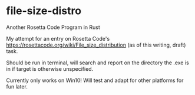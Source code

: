 # file-size-distro
Another Rosetta Code Program in Rust

My attempt for an entry on Rosetta Code's https://rosettacode.org/wiki/File_size_distribution (as of this writing, draft) task.

Should be run in terminal, will search and report on the directory the .exe is in if target is otherwise unspecified.

Currently only works on Win10! Will test and adapt for other platforms for fun later.
